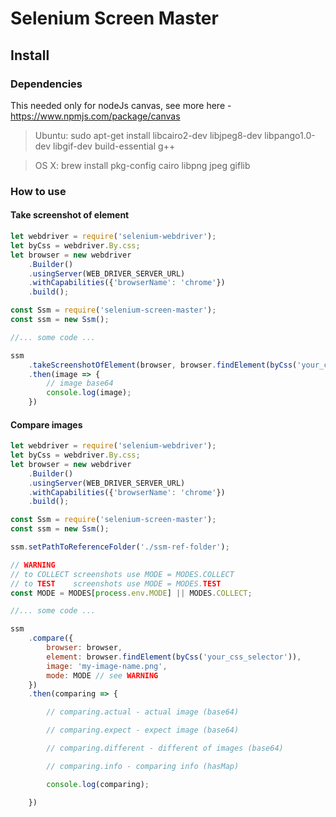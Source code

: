 # Selenium Screen Master

## Install

### Dependencies

This needed only for nodeJs canvas, see more here - https://www.npmjs.com/package/canvas

> Ubuntu: sudo apt-get install libcairo2-dev libjpeg8-dev libpango1.0-dev libgif-dev build-essential g++

> OS X: brew install pkg-config cairo libpng jpeg giflib

### How to use

#### Take screenshot of element
```javascript
let webdriver = require('selenium-webdriver');
let byCss = webdriver.By.css;
let browser = new webdriver
    .Builder()
    .usingServer(WEB_DRIVER_SERVER_URL)
    .withCapabilities({'browserName': 'chrome'})
    .build();

const Ssm = require('selenium-screen-master');
const ssm = new Ssm();

//... some code ...

ssm
    .takeScreenshotOfElement(browser, browser.findElement(byCss('your_css_selector')))
    .then(image => {
        // image base64
        console.log(image);
    })
```
#### Compare images

```javascript
let webdriver = require('selenium-webdriver');
let byCss = webdriver.By.css;
let browser = new webdriver
    .Builder()
    .usingServer(WEB_DRIVER_SERVER_URL)
    .withCapabilities({'browserName': 'chrome'})
    .build();

const Ssm = require('selenium-screen-master');
const ssm = new Ssm();

ssm.setPathToReferenceFolder('./ssm-ref-folder');

// WARNING
// to COLLECT screenshots use MODE = MODES.COLLECT
// to TEST    screenshots use MODE = MODES.TEST
const MODE = MODES[process.env.MODE] || MODES.COLLECT;

//... some code ...

ssm
    .compare({
        browser: browser,
        element: browser.findElement(byCss('your_css_selector')),
        image: 'my-image-name.png',
        mode: MODE // see WARNING
    })
    .then(comparing => {

        // comparing.actual - actual image (base64)

        // comparing.expect - expect image (base64)

        // comparing.different - different of images (base64)

        // comparing.info - comparing info (hasMap)

        console.log(comparing);

    })

```
